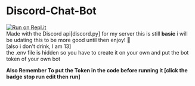 # Discord-Chat-Bot
[![Run on Repl.it](https://repl.it/badge/github/Sas2k/Discord-Chat-Bot)](https://repl.it/github/Sas2k/Discord-Chat-Bot) <br>
Made with the Discord api[discord.py] for my server
this is still <strong>basic</strong> i will be udating this to be more good until then enjoy! 🍾<br>
[also i don't drink, I am 13]<br>
the .env file is hidden so you have to create it on your own and put the bot token of your own bot<br>

**Also Remember To put the Token in the code before running it [click the badge stop run edit then run]**
